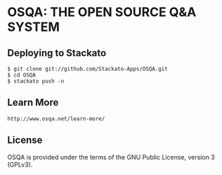 OSQA: THE OPEN SOURCE Q&A SYSTEM 
================================

Deploying to Stackato
---------------------

    $ git clone git://github.com/Stackato-Apps/OSQA.git
    $ cd OSQA
    $ stackato push -n

Learn More
----------

    http://www.osqa.net/learn-more/

License
-------

OSQA is provided under the terms of the GNU Public License, version 3 (GPLv3).

